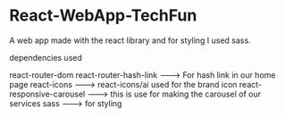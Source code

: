 # React-WebApp-TechFun
A web app made with the react library and for styling I used sass.

dependencies used 

react-router-dom
react-router-hash-link ---> For hash link in our home page
react-icons ---> react-icons/ai used for the brand icon
react-responsive-carousel  ---> this is use for making the carousel of our services
sass ---> for styling
